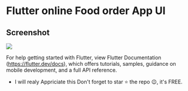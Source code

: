 # Flutter online Food order App UI

##  Screenshot


![](https://i.imgur.com/HroN91j.jpg)




For help getting started with Flutter, view Flutter Documentation (https://flutter.dev/docs), which offers tutorials,
samples, guidance on mobile development, and a full API reference.


 
- I will realy Appriciate this
Don't forget to star ⭐ the repo 😉, it's FREE.


